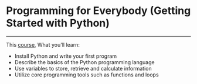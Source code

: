 # Programming for Everybody (Getting Started with Python)
___
This [course](https://www.coursera.org/learn/python?specialization=python), What you'll learn:

- Install Python and write your first program
- Describe the basics of the Python programming language
- Use variables to store, retrieve and calculate information
- Utilize core programming tools such as functions and loops



